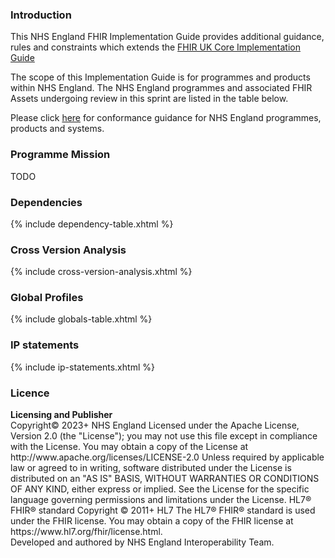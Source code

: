 ### Introduction

This NHS England FHIR Implementation Guide provides additional guidance, rules and constraints which extends the [FHIR UK Core Implementation Guide](https://simplifier.net/guide/uk-core-implementation-guide-stu3-sequence?version=current)

The scope of this Implementation Guide is for programmes and products within NHS England. The NHS England programmes and associated FHIR Assets undergoing review in this sprint are listed in the table below.

Please click [here](toc.html) for conformance guidance for NHS England programmes, products and systems. 

### Programme Mission

TODO

### Dependencies

{% include dependency-table.xhtml %}

### Cross Version Analysis

{% include cross-version-analysis.xhtml %}

### Global Profiles

{% include globals-table.xhtml %}

### IP statements

{% include ip-statements.xhtml %}

### Licence

<div markdown="span" class="alert alert-warning" role="alert">
  <i class="fas fa-gavel"></i>
  <b>Licensing and Publisher</b><br />
  Copyright© 2023+ NHS England Licensed under the Apache License, Version 2.0 (the &quot;License&quot;); you may not use this file except in compliance with the License. You may obtain a copy of the License at http://www.apache.org/licenses/LICENSE-2.0 Unless required by applicable law or agreed to in writing, software distributed under the License is distributed on an &quot;AS IS&quot; BASIS, WITHOUT WARRANTIES OR CONDITIONS OF ANY KIND, either express or implied. See the License for the specific language governing permissions and limitations under the License. HL7&#174; FHIR&#174; standard Copyright &#169; 2011+ HL7 The HL7&#174; FHIR&#174; standard is used under the FHIR license. You may obtain a copy of the FHIR license at https://www.hl7.org/fhir/license.html.<br />
  Developed and authored by NHS England Interoperability Team.
</div>
